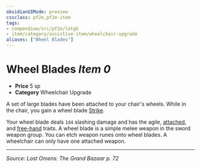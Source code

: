 ```yaml
---
obsidianUIMode: preview
cssclass: pf2e,pf2e-item
tags:
- compendium/src/pf2e/lotgb
- item/category/assistive-item/wheelchair-upgrade
aliases: ["Wheel Blades"]
---
```

# Wheel Blades *Item 0*  

- **Price** 5 sp
- **Category** Wheelchair Upgrade

A set of large blades have been attached to your chair's wheels. While in the chair, you gain a wheel blade [Strike](strike.md).

Your wheel blade deals `1d4` slashing damage and has the agile, [attached](attached.md "Attached Weapon Trait"), and [free-hand](free-hand.md "Free-Hand Weapon Trait") traits. A wheel blade is a simple melee weapon in the sword weapon group. You can etch weapon runes onto wheel blades. A wheelchair can only have one attached weapon.


---
*Source: Lost Omens: The Grand Bazaar p. 72*